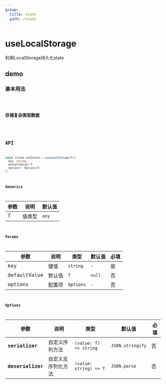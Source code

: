 ```yaml
---
group:
  title: state
  path: /state
---
```


# useLocalStorage

利用LocalStorage持久化state

## demo

### 基本用法

<code src="./Demo/useLocalStorage/index.tsx"/>

### 存储复杂类型数据

<code src="./Demo/useLocalStorage/Demo2.tsx"/>

## API

```typescript
const [state,setState] = useLocalStorage<T>(
  key: string,
  defaultValue?:T
  options?: Options<T>
);
```

### Generics

| **参数** | **说明** | **默认值** |
| -------- | -------- | ---------- |
| T        | 值类型   | `any`      |

### Params

| **参数**    | **说明**                     | **类型**              | **默认值** | 必填 |
| ----------- | ---------------------------- | --------------------- | ---------- | ---- |
| key      | 键值 | `string` | - | 是       |
| defaultValue | 默认值   | `T`      | `null`     | 否   |
| options | 配置项 | `Options` | - | 否 |

### Options

| **参数**         | **说明**           | **类型**               | **默认值**       | 必填 |
| ---------------- | ------------------ | ---------------------- | ---------------- | ---- |
| **serializer**   | 自定义序列方法     | `(value: T) => string` | `JSON.stringify` | 否   |
| **deserializer** | 自定义反序列化方法 | `(value: string) => T` | `JSON.parse`     | 否   |